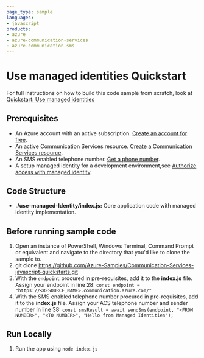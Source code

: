 ```yaml
---
page_type: sample
languages:
- javascript
products:
- azure
- azure-communication-services
- azure-communication-sms
---
```



# Use managed identities Quickstart

For full instructions on how to build this code sample from scratch, look at [Quickstart: Use managed identities](https://docs.microsoft.com/azure/communication-services/quickstarts/managed-identity?pivots=programming-language-javascript)

## Prerequisites

- An Azure account with an active subscription. [Create an account for free](https://azure.microsoft.com/free/?WT.mc_id=A261C142F). 
- An active Communication Services resource. [Create a Communication Services resource](https://docs.microsoft.com/azure/communication-services/quickstarts/create-communication-resource).
- An SMS enabled telephone number. [Get a phone number](https://docs.microsoft.com/azure/communication-services/quickstarts/telephony-sms/get-phone-number?pivots=programming-language-javascript).
- A setup managed identity for a development environment,see [Authorize access with managed identity](https://docs.microsoft.com/azure/communication-services/quickstarts/managed-identity-from-cli).

## Code Structure

- **./use-managed-Identity/index.js:** Core application code with managed identity implementation.

## Before running sample code

1. Open an instance of PowerShell, Windows Terminal, Command Prompt or equivalent and navigate to the directory that you'd like to clone the sample to.
2. git clone https://github.com/Azure-Samples/Communication-Services-javascript-quickstarts.git
3. With the `endpoint` procured in pre-requisites, add it to the **index.js** file. Assign your endpoint in line 28:
   ```const endpoint = "https://<RESOURCE_NAME>.communication.azure.com/"```
4. With the SMS enabled telephone number procured in pre-requisites, add it to the **index.js** file. Assign your ACS telephone number and sender number in line 38:
   ```const smsResult = await sendSms(endpoint, "<FROM NUMBER>", "<TO NUMBER>", "Hello from Managed Identities");```

## Run Locally

1. Run the app using ```node index.js```
